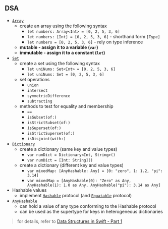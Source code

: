 ## DSA

* [`Array`](https://github.com/apple/swift/blob/swift-5.1-branch/stdlib/public/core/Array.swift)
    * create an array using the following syntax
        * `let numbers: Array<Int> = [0, 2, 5, 3, 6]`
        * `let numbers: [Int] = [0, 2, 5, 3, 6]` - shorthand form `[Type]`
        * `let numbers = [0, 2, 5, 3, 6]` - rely on type inference
    * **mutable - assign it to a variable (`var`)**
    * **immutable - assign it to a constant (`let`)**
* [`Set`](https://github.com/apple/swift/blob/swift-5.1-branch/stdlib/public/core/Set.swift)
    * create a set using the following syntax
        * `let uniNums: Set<Int> = [0, 2, 5, 3, 6]`
        * `let uniNums: Set = [0, 2, 5, 3, 6]`
    * set operations
        * `union`
        * `intersect`
        * `symmetricDifference`
        * `subtracting`
    * methods to test for equality and membership
        * `==`
        * `isSubset(of:)`
        * `isStrictSubset(of:)`
        * `isSuperset(of:)`
        * `isStrictSuperset(of:)`
        * `isDisjoint(with:)`
* [`Dictionary`](https://github.com/apple/swift/blob/swift-5.1-branch/stdlib/public/core/Dictionary.swift)
    * create a dictionary (same key and value types)
        * `var numDict = Dictionary<Int, String>()`
        * `var numDict = [Int: String]()`
    * create a dictionary (different key and value types)
        * `var mixedMap: [AnyHashable: Any] = [0: "zero", 1: 1.2, "pi": 3.14]`
        * `var mixedMap = [AnyHashable(0): "Zero" as Any, AnyHashable(1): 1.0 as Any, AnyHashable("pi"): 3.14 as Any]`
* Hashable values
    * implement [`Hashable`](https://github.com/apple/swift/blob/swift-5.1-branch/stdlib/public/core/Hashable.swift) protocol (and [`Equatable`](https://github.com/apple/swift/blob/swift-5.1-branch/stdlib/public/core/Equatable.swift) protocol)
* [`AnyHashable`](https://github.com/apple/swift/blob/swift-5.1-branch/stdlib/public/core/AnyHashable.swift)
    * can hold a value of any type conforming to the Hashable protocol
    * can be used as the supertype for keys in heterogeneous dictionaries

> for details, refer to [Data Structures in Swift - Part 1](https://www.pluralsight.com/guides/data-structures-in-swift-part-1)
